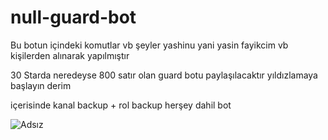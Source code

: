 # null-guard-bot
Bu botun içindeki komutlar vb şeyler yashinu yani yasin fayikcim vb kişilerden alınarak yapılmıştır

30 Starda neredeyse 800 satır olan guard botu paylaşılacaktır yıldızlamaya başlayın derim 

içerisinde kanal backup + rol backup herşey dahil bot 

![Adsız](https://user-images.githubusercontent.com/60463845/123989533-a8e67580-d9d1-11eb-8845-583ea79845cb.png)
